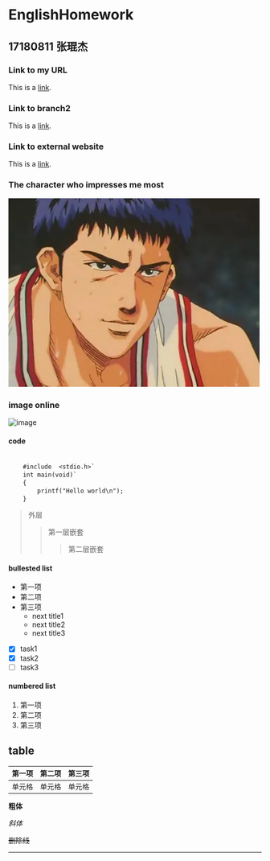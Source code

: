 # EnglishHomework
##  17180811 张琨杰
### Link to my URL
   This is a [link](http://github.com/cityoftwilight/EnglishHomework/ "With a Title"). 
### Link to branch2
   This is a [link](https://github.com/cityoftwilight/EnglishHomework/blob/main/branch.md "With a Title"). 
### Link to external website
   This is a [link](http://www.baidu.com/ "With a Title"). 
### The character who impresses me most
   ![image](https://github.com/cityoftwilight/EnglishHomework/blob/main/u%3D1077596522%2C1751552663%26fm%3D26%26fmt%3Dauto%26gp%3D0.png)
### image online
   ![image](https://gimg2.baidu.com/image_search/src=http%3A%2F%2Ffile2.renrendoc.com%2Ffileroot_temp3%2F2021-3%2F22%2F6d6d4388-7021-4580-9c52-5676233033d2%2F6d6d4388-7021-4580-9c52-5676233033d23.gif&refer=http%3A%2F%2Ffile2.renrendoc.com&app=2002&size=f9999,10000&q=a80&n=0&g=0n&fmt=jpeg?sec=1622379488&t=1d31902c0b4689db24b392e6cd3411cd)
   
#### code
```

    #include  <stdio.h>`
    int main(void)`
    {
        printf("Hello world\n");
    }
```

> 外层
> > 第一层嵌套
> > >第二层嵌套

#### bullested list
* 第一项
* 第二项
* 第三项
  * next title1
  * next title2
  * next title3

* [x] task1
* [x] task2
* [ ] task3

#### numbered list
1. 第一项
2. 第二项
3. 第三项

## table
| 第一项 | 第二项 | 第三项 |
| :-----| ----: | :----: |
| 单元格 | 单元格 | 单元格 |



**粗体**

*斜体*

~~删除线~~

----
